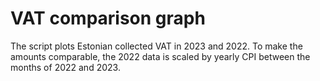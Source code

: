 # VAT comparison graph
The script plots Estonian collected VAT in 2023 and 2022.
To make the amounts comparable, the 2022 data is scaled by yearly CPI between the months of 2022 and 2023.